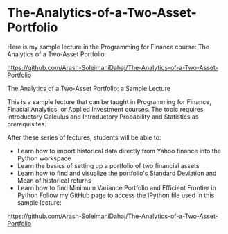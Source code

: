 # The-Analytics-of-a-Two-Asset-Portfolio
Here is my sample lecture in the Programming for Finance course: The Analytics of a Two-Asset Portfolio:

 https://github.com/Arash-SoleimaniDahaj/The-Analytics-of-a-Two-Asset-Portfolio

The Analytics of a Two-Asset Portfolio: a Sample Lecture

This is a sample lecture that can be taught in Programming for Finance, Finacial Analytics, or Applied Investment courses. The topic requires introductory Calculus and Introductory Probability and Statistics as prerequisites. 

After these series of lectures, students will be able to:

 - Learn how to import historical data directly from Yahoo finance into the Python workspace
 - Learn the basics of setting up a portfolio of two financial assets
 - Learn how to find and visualize the portfolio's Standard Deviation and Mean of historical returns
 - Learn how to find Minimum Variance Portfolio and Efficient Frontier in Python
Follow my GitHub page to access the IPython file used in this sample lecture: 

https://github.com/Arash-SoleimaniDahaj/The-Analytics-of-a-Two-Asset-Portfolio
